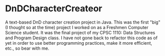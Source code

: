 # DnDCharacterCreateor
A text-based DnD character creation project in Java. 
This was the first "big" (I thought so at the time) project I worked on as a Freshmen Computer Science student. It was the final project of my
CPSC 1110: Data Structures and Program Design class. I have not gone back to refactor this code as of yet in order to use better programming practices, make it more efficient, etc., so bear with me. 
 
